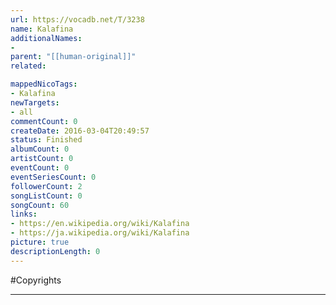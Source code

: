 ```yaml
---
url: https://vocadb.net/T/3238
name: Kalafina
additionalNames: 
- 
parent: "[[human-original]]"
related:

mappedNicoTags:
- Kalafina
newTargets:
- all
commentCount: 0
createDate: 2016-03-04T20:49:57
status: Finished
albumCount: 0
artistCount: 0
eventCount: 0
eventSeriesCount: 0
followerCount: 2
songListCount: 0
songCount: 60
links: 
- https://en.wikipedia.org/wiki/Kalafina
- https://ja.wikipedia.org/wiki/Kalafina
picture: true
descriptionLength: 0
---
```


#Copyrights



---

